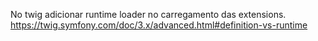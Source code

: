No twig adicionar runtime loader no carregamento das extensions.
https://twig.symfony.com/doc/3.x/advanced.html#definition-vs-runtime
